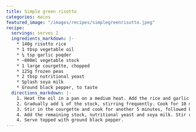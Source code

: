 ```yaml
---
title: Simple green risotto
categories: mains
featured_image: "/images/recipes/simplegreenrisotto.jpeg"
recipe:
  servings: serves 2
  ingredients_markdown: |-
    * 140g risotto rice
    * 1 tbsp vegetable oil
    * ¼ tsp garlic poqder
    * ~800ml vegetable stock
    * 1 large courgette, chopped
    * 125g frozen peas
    * 2 tbsp nutritional yeast
    * Splash soya milk
    * Ground black pepper, to taste
  directions_markdown: |-
    1. Heat the oil in a pan on a medium heat. Add the rice and garlic powder, and cook for 1 minute.
    2. Gradually add ¾ of the stock, stirring frequently. Cook for 10 mins.
    3. Stir in the courgette and cook for another 5 minutes, followed by the peas.
    4. Add the remaining stock, nutritional yeast and soya milk. Stir until rice and vegetables are cooked and liquid is absorbed.
    4. Serve topped with ground black pepper.
---
```

